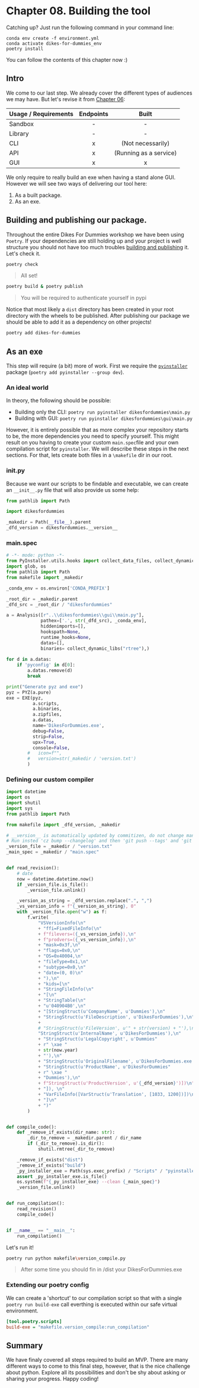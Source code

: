 # Chapter 08. Building the tool

Catching up? Just run the following command in your command line:
```
conda env create -f environment.yml
conda activate dikes-for-dummies_env
poetry install
```

You can follow the contents of this chapter now :)

## Intro
We come to our last step. We already cover the different types of audiences we may have. But let's revise it from [Chapter 06](./06_creating_interfaces.md#know-your-audience):

| Usage / Requirements | Endpoints | Built | 
| ---   | :---: | :---: |
| Sandbox | - | - |
| Library | - | - |
| CLI | x | (Not necessarily) |
| API | x | (Running as a service) |
| GUI | x | x |

We only require to really build an exe when having a stand alone GUI. However we will see two ways of delivering our tool here:
1. As a built package.
2. As an exe.

## Building and publishing our package.

Throughout the entire Dikes For Dummies workshop we have been using `Poetry`. If your dependencies are still holding up and your project is well structure you should not have too much troubles [building and publishing](https://python-poetry.org/docs/cli/#build) it. Let's check it.

```bash
poetry check
```
> All set!

```bash
poetry build & poetry publish
```
> You will be required to authenticate yourself in pypi

Notice that most likely a `dist` directory has been created in your root directory with the wheels to be published. After publishing our package we should be able to add it as a dependency on other projects!

```bash
poetry add dikes-for-dummies
```

## As an exe

This step will require (a bit) more of work. First we require the [`pyinstaller`](https://pyinstaller.org/en/stable/) package (`poetry add pyinstaller --group dev`).

### An ideal world
In theory, the following should be possible:

* Building only the CLI: `poetry run pyinstaller dikesfordummies\main.py`
* Building with GUI: `poetry run pyinstaller dikesfordummies\gui\main.py`

However, it is entirely possible that as more complex your repository starts to be, the more dependencies you need to specify yourself. This might result on you having to create your custom `main.spec`file and your own compilation script for `pyinstaller`. We will describe these steps in the next sections. For that, lets create both files in a `\makefile` dir in our root.

### __init__.py

Because we want our scripts to be findable and executable, we can create an `__init__.py` file that will also provide us some help:

```python
from pathlib import Path

import dikesfordummies

_makedir = Path(__file__).parent
_dfd_version = dikesfordummies.__version__
```

### main.spec

```python
# -*- mode: python -*-
from PyInstaller.utils.hooks import collect_data_files, collect_dynamic_libs
import glob, os
from pathlib import Path
from makefile import _makedir

_conda_env = os.environ['CONDA_PREFIX']

_root_dir = _makedir.parent
_dfd_src = _root_dir / "dikesfordummies"

a = Analysis([r"..\\dikesfordummies\\gui\\main.py"],
             pathex=['.', str(_dfd_src), _conda_env],
             hiddenimports=[],
             hookspath=None,
             runtime_hooks=None,
             datas=[],
             binaries= collect_dynamic_libs("rtree"),)
			 
for d in a.datas:
    if 'pyconfig' in d[0]: 
        a.datas.remove(d)
        break

print("Generate pyz and exe")
pyz = PYZ(a.pure)
exe = EXE(pyz,
          a.scripts,
          a.binaries,
          a.zipfiles,
          a.datas,
          name='DikesForDummies.exe',
          debug=False,
          strip=False,
          upx=True,
          console=False,
		#   icon=f"",
		#   version=str(_makedir / 'version.txt')
        )

```

### Defining our custom compiler

```python
import datetime
import os
import shutil
import sys
from pathlib import Path

from makefile import _dfd_version, _makedir

# __version__ is automatically updated by commitizen, do not change manually.
# Run insted 'cz bump --changelog' and then 'git push --tags' and 'git push'.
_version_file = _makedir / "version.txt"
_main_spec = _makedir / "main.spec"


def read_revision():
    # date
    now = datetime.datetime.now()
    if _version_file.is_file():
        _version_file.unlink()

    _version_as_string = _dfd_version.replace(".", ",")
    _vs_version_info = f"{_version_as_string}, 0"
    with _version_file.open("w") as f:
        f.write(
            "VSVersionInfo(\n"
            + "ffi=FixedFileInfo(\n"
            + f"filevers=({_vs_version_info}),\n"
            + f"prodvers=({_vs_version_info}),\n"
            + "mask=0x3f,\n"
            + "flags=0x0,\n"
            + "OS=0x40004,\n"
            + "fileType=0x1,\n"
            + "subtype=0x0,\n"
            + "date=(0, 0)\n"
            + "),\n"
            + "kids=[\n"
            + "StringFileInfo(\n"
            + "[\n"
            + "StringTable(\n"
            + "u'040904B0',\n"
            + "[StringStruct(u'CompanyName', u'Dummies'),\n"
            + "StringStruct(u'FileDescription', u'DikesForDummies'),\n"
            +
            # "StringStruct(u'FileVersion', u'" + str(version) + "'),\n" +
            "StringStruct(u'InternalName', u'DikesForDummies'),\n"
            + "StringStruct(u'LegalCopyright', u'Dummies"
            + r" \xae "
            + str(now.year)
            + "'),\n"
            + "StringStruct(u'OriginalFilename', u'DikesForDummies.exe'),\n"
            + "StringStruct(u'ProductName', u'DikesForDummies"
            + r" \xae "
            + "Dummies'),\n"
            + f"StringStruct(u'ProductVersion', u'{_dfd_version}')])\n"
            + "]), \n"
            + "VarFileInfo([VarStruct(u'Translation', [1033, 1200])])\n"
            + "]\n"
            + ")"
        )


def compile_code():
    def _remove_if_exists(dir_name: str):
        _dir_to_remove = _makedir.parent / dir_name
        if (_dir_to_remove).is_dir():
            shutil.rmtree(_dir_to_remove)

    _remove_if_exists("dist")
    _remove_if_exists("build")
    _py_installer_exe = Path(sys.exec_prefix) / "Scripts" / "pyinstaller.exe"
    assert _py_installer_exe.is_file()
    os.system(f"{_py_installer_exe} --clean {_main_spec}")
    _version_file.unlink()


def run_compilation():
    read_revision()
    compile_code()


if __name__ == "__main__":
    run_compilation()

```

Let's run it!

```bash
poetry run python makefile\version_compile.py
```
> After some time you should fin in /dist your DikesForDummies.exe

### Extending our poetry config

We can create a 'shortcut' to our compilation script so that with a single `poetry run build-exe` call everthing is executed within our safe virtual environment.

```ini
[tool.poetry.scripts]
build-exe = "makefile.version_compile:run_compilation"
```


## Summary

We have finaly covered all steps required to build an MVP. There are many different ways to come to this final step, however, that is the nice challenge about python. Explore all its possibilities and don't be shy about asking or sharing your progress. 
Happy coding!